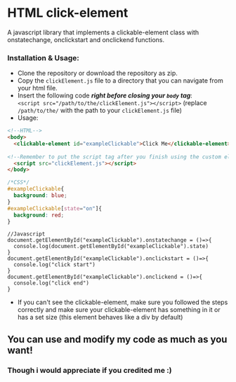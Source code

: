 # HTML click-element
A javascript library that implements a clickable-element class with onstatechange, onclickstart and onclickend functions.

### Installation & Usage:
* Clone the repository or download the repository as zip.
* Copy the `clickElement.js` file to a directory that you can navigate from your html file.
* Insert the following code ***right before closing your `body` tag***:\
`<script src="/path/to/the/clickElement.js"></script>` (replace `/path/to/the/` with the path to your `clickElement.js` file)
* Usage:
```HTML
<!--HTML-->
<body>
  <clickable-element id="exampleClickable">Click Me</clickable-element>
  
<!--Remember to put the script tag after you finish using the custom elements-->
  <script src="clickElement.js"></script>
</body>
``` 
```CSS
/*CSS*/
#exampleClickable{
  background: blue;
}
#exampleClickable[state="on"]{
  background: red;
}
```
```JS
//Javascript
document.getElementById("exampleClickable").onstatechange = ()=>{
  console.log(document.getElementById("exampleClickable").state)
}
document.getElementById("exampleClickable").onclickstart = ()=>{
  console.log("click start")
}
document.getElementById("exampleClickable").onclickend = ()=>{
  console.log("click end")
}
```
* If you can't see the clickable-element, make sure you followed the steps correctly and make sure your clickable-element has something in it or has a set size (this element behaves like a div by default)

## You can use and modify my code as much as you want!
### Though i would appreciate if you credited me :)

